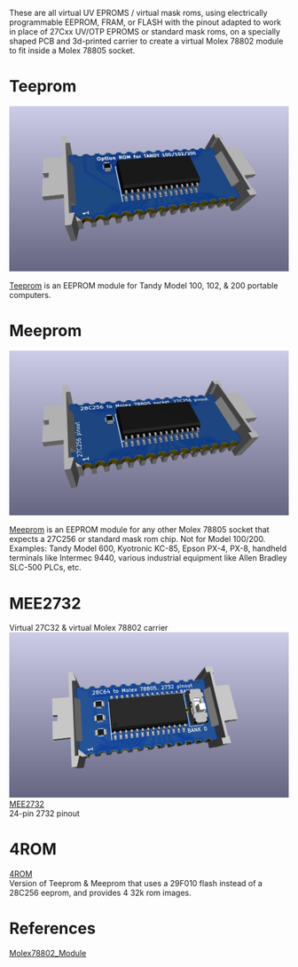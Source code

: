 These are all virtual UV EPROMS / virtual mask roms, using electrically programmable EEPROM, FRAM, or FLASH with the pinout adapted to work in place of 27Cxx UV/OTP EPROMS or standard mask roms, on a specially shaped PCB and 3d-printed carrier to create a virtual Molex 78802 module to fit inside a Molex 78805 socket.

# Teeprom
![Teeprom render](Teeprom.jpg)

[Teeprom](http://tandy.wiki/Teeprom) is an EEPROM module for Tandy Model 100, 102, & 200 portable computers.

# Meeprom
![Meeprom render](Meeprom.jpg)

[Meeprom](http://tandy.wiki/Meeprom) is an EEPROM module for any other Molex 78805 socket that expects a 27C256 or standard mask rom chip. Not for Model 100/200. Examples: Tandy Model 600, Kyotronic KC-85, Epson PX-4, PX-8, handheld terminals like Intermec 9440, various industrial equipment like Allen Bradley SLC-500 PLCs, etc.

# MEE2732
Virtual 27C32 & virtual Molex 78802 carrier  
![](MEE2732.jpg)
[MEE2732](MEE2732.md)  
24-pin 2732 pinout

# 4ROM
[4ROM](4ROM.md)  
Version of Teeprom & Meeprom that uses a 29F010 flash instead of a 28C256 eeprom, and provides 4 32k rom images.

# References
[Molex78802_Module](https://github.com/bkw777/Molex78802_Module)  
